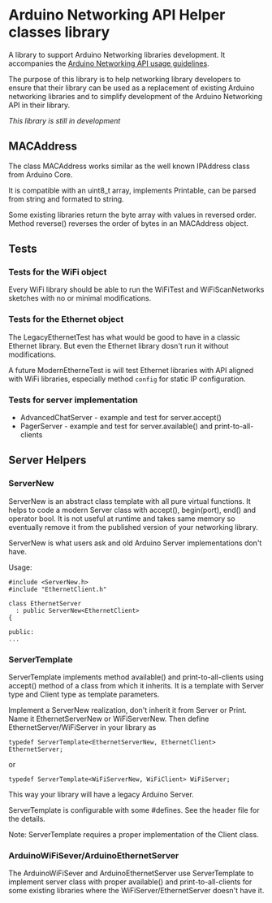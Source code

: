 
# Arduino Networking API Helper classes library

A library to support Arduino Networking libraries development. It accompanies the [Arduino Networking API usage guidelines](https://github.com/JAndrassy/Arduino-Networking-API/blob/main/ArduinoNetAPIDev.md).

The purpose of this library is to help networking library developers to ensure that their library can be used as a replacement of existing Arduino networking libraries and to simplify development of the Arduino Networking API in their library.

_This library is still in development_

## MACAddress

The class MACAddress works similar as the well known IPAddress class from Arduino Core.

It is compatible with an uint8_t array, implements Printable, can be parsed from string and formated to string.

Some existing libraries return the byte array with values in reversed order. Method reverse() reverses the order of bytes in an MACAddress object.

## Tests

### Tests for the WiFi object

Every WiFi library should be able to run the WiFiTest and WiFiScanNetworks sketches with no or minimal modifications.


### Tests for the Ethernet object

The LegacyEthernetTest has what would be good to have in a classic Ethernet library. But even the Ethernet library dosn't run it without modifications.

A future ModernEtherneTest is will test Ethernet libraries with API aligned with WiFi libraries, especially method `config` for static IP configuration.

### Tests for server implementation

* AdvancedChatServer - example and test for server.accept()
* PagerServer - example and test for server.available() and print-to-all-clients 

## Server Helpers

### ServerNew

ServerNew is an abstract class template with all pure virtual functions. It helps to code a modern Server class with accept(), begin(port), end() and operator bool. It is not useful at runtime and takes same memory so eventually remove it from the published version of your networking library.

ServerNew is what users ask and old Arduino Server implementations don't have.

Usage:
```
#include <ServerNew.h>
#include "EthernetClient.h"

class EthernetServer
  : public ServerNew<EthernetClient>
{

public:
...
```


### ServerTemplate

ServerTemplate implements method available() and print-to-all-clients using accept() method of a class from which it inherits. It is a template with Server type and Client type as template parameters.

Implement a ServerNew realization, don't inherit it from Server or Print. Name it EthernetServerNew or WiFiServerNew. Then define EthernetServer/WiFiServer in your library as 
```
typedef ServerTemplate<EthernetServerNew, EthernetClient> EthernetServer;
```
or
```
typedef ServerTemplate<WiFiServerNew, WiFiClient> WiFiServer;
```

This way your library will have a legacy Arduino Server.

ServerTemplate is configurable with some #defines. See the header file for the details.

Note: ServerTemplate requires a proper implementation of the Client class.

### ArduinoWiFiSever/ArduinoEthernetServer

The ArduinoWiFiSever and ArduinoEthernetServer use ServerTemplate to implement server class with proper available() and print-to-all-clients for some existing libraries where the WiFiServer/EthernetServer doesn't have it.


